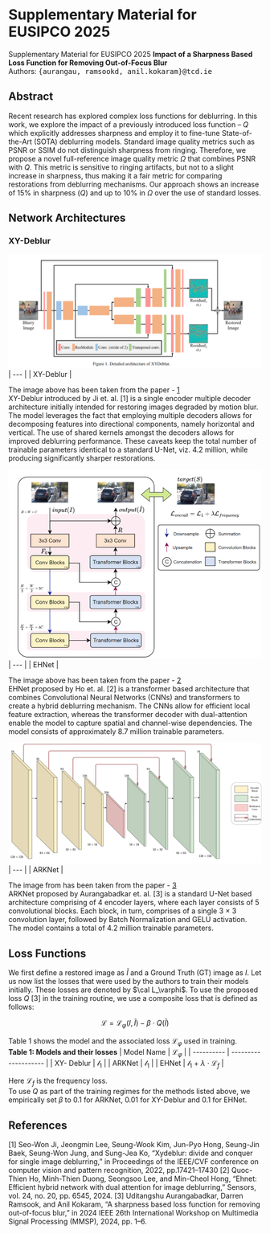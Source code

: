 # Supplementary Material for EUSIPCO 2025
Supplementary Material for EUSIPCO 2025
**Impact of a Sharpness Based Loss Function for Removing Out-of-Focus Blur** <br />
Authors: <samp>{aurangau, ramsookd, anil.kokaram}@tcd.ie</samp>

## Abstract
Recent research has explored complex loss functions for deblurring. In this work, we explore the impact of a previously introduced loss function – $Q$ which explicitly addresses sharpness and employ it to fine-tune State-of-the-Art (SOTA) deblurring models. Standard image quality metrics such as PSNR or SSIM do not distinguish sharpness from ringing. Therefore, we propose a novel full-reference image quality metric $\Omega$ that combines PSNR
with $Q$. This metric is sensitive to ringing artifacts, but not to a slight increase in sharpness, thus making it a fair metric for comparing restorations from deblurring mechanisms. Our approach shows an increase of 15% in sharpness ($Q$) and up to 10% in $\Omega$ over the use of standard losses.

## Network Architectures

### XY-Deblur
![XY-Deblur](Network_Architectures/XY_Deblur_arch.png)
| --- |
| XY-Deblur |

The image above has been taken from the paper - [1](https://openaccess.thecvf.com/content/CVPR2022/papers/Ji_XYDeblur_Divide_and_Conquer_for_Single_Image_Deblurring_CVPR_2022_paper.pdf) <br>
XY-Deblur introduced by Ji et. al. [1] is a single encoder multiple decoder architecture initially intended for restoring images degraded by motion blur. The model leverages the fact that employing multiple decoders allows for decomposing features into directional components, namely horizontal and vertical. The use of shared kernels amongst the decoders allows for improved deblurring performance. These caveats keep the total number of trainable parameters identical to a standard U-Net, viz. 4.2 million, while producing significantly sharper restorations. 

![EHNet](Network_Architectures/EHNet.png)
| --- |
| EHNet |

The image above has been taken from the paper - [2](https://www.mdpi.com/1424-8220/24/20/6545) <br>
EHNet proposed by Ho et. al. [2] is a transformer based architecture that combines Convolutional Neural Networks (CNNs) and transformers to create a hybrid deblurring mechanism. The CNNs allow for efficient local feature extraction, whereas the transformer decoder with dual-attention enable the model to capture spatial and channel-wise dependencies. The model consists of approximately 8.7 million trainable parameters.

![ARKNet](Network_Architectures/ARKNet_EUSIPCO.png)
| --- |
| ARKNet |

The image from has been taken from the paper - [3](https://ieeexplore.ieee.org/abstract/document/10743912) <br>
ARKNet proposed by Aurangabadkar et. al. [3] is a standard U-Net based architecture comprising of 4 encoder layers, where each layer consists of 5 convolutional blocks. Each block, in turn, comprises of a single 3 × 3 convolution layer, followed by Batch Normalization and GELU activation. The model contains a total of 4.2 million trainable parameters.

## Loss Functions
We first define a restored image as $\tilde{I}$ and a Ground Truth (GT) image as $I$. Let us now list the losses that were used by the authors to train their models initially. These losses are denoted by $\cal L_\varphi$. To use the proposed loss $Q$ [3] in the training routine, we use a composite loss that is defined as follows:
```math
\mathcal{L} = \mathcal{L}_\varphi (I, \tilde{I}) - \beta \cdot Q(\tilde{I})
```
Table 1 shows the model and the associated loss $\mathcal{L}_\varphi$ used in training. <br>
**Table 1: Models and their losses**
| Model Name | $\mathcal{L}_\varphi$ |
| ---------- | -------------------- |
| XY- Deblur |    $\mathcal{l_1}$   |
| ARKNet     |    $\mathcal{l_1}$   |
| EHNet      | $\mathcal{l_1}$ + $\lambda$ $\cdot$ $\mathcal{L}_f$ |

Here $\mathcal{L}_f$ is the frequency loss. <br>
To use $Q$ as part of the training regimes for the methods listed above, we empirically set $\beta$ to 0.1 for ARKNet, 0.01 for XY-Deblur and 0.1 for EHNet. 

## References
[1] Seo-Won Ji, Jeongmin Lee, Seung-Wook Kim, Jun-Pyo Hong, Seung-Jin Baek, Seung-Won Jung, and Sung-Jea Ko, “Xydeblur: divide and conquer for single image deblurring,” in Proceedings of the IEEE/CVF conference on computer vision and pattern recognition, 2022, pp.17421–17430
[2] Quoc-Thien Ho, Minh-Thien Duong, Seongsoo Lee, and Min-Cheol Hong, “Ehnet: Efficient hybrid network with dual attention for image deblurring,” Sensors, vol. 24, no. 20, pp. 6545, 2024.
[3] Uditangshu Aurangabadkar, Darren Ramsook, and Anil Kokaram, “A sharpness based loss function for removing out-of-focus blur,” in 2024 IEEE 26th International Workshop on Multimedia Signal Processing (MMSP), 2024, pp. 1–6.

